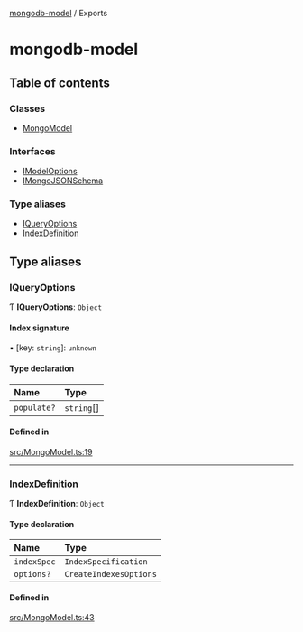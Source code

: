 [mongodb-model](README.md) / Exports

# mongodb-model

## Table of contents

### Classes

- [MongoModel](classes/MongoModel.md)

### Interfaces

- [IModelOptions](interfaces/IModelOptions.md)
- [IMongoJSONSchema](interfaces/IMongoJSONSchema.md)

### Type aliases

- [IQueryOptions](modules.md#iqueryoptions)
- [IndexDefinition](modules.md#indexdefinition)

## Type aliases

### IQueryOptions

Ƭ **IQueryOptions**: `Object`

#### Index signature

▪ [key: `string`]: `unknown`

#### Type declaration

| Name | Type |
| :------ | :------ |
| `populate?` | `string`[] |

#### Defined in

[src/MongoModel.ts:19](https://github.com/jelgblad/node-mongodb-model/blob/ba847a7/src/MongoModel.ts#L19)

___

### IndexDefinition

Ƭ **IndexDefinition**: `Object`

#### Type declaration

| Name | Type |
| :------ | :------ |
| `indexSpec` | `IndexSpecification` |
| `options?` | `CreateIndexesOptions` |

#### Defined in

[src/MongoModel.ts:43](https://github.com/jelgblad/node-mongodb-model/blob/ba847a7/src/MongoModel.ts#L43)
